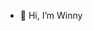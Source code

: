 - 👋 Hi, I’m Winny

<!---
winnyjr/winnyjr is a ✨ special ✨ repository because its `README.md` (this file) appears on your GitHub profile.
You can click the Preview link to take a look at your changes.
--->
